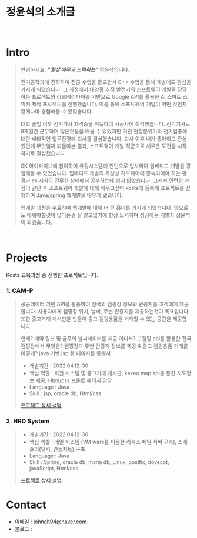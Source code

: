 # 정윤석의 소개글

<br />

# Intro

> 안녕하세요. ***"항상 배우고 노력하는"*** 정윤석입니다.
> 
> 전기공학과에 진학하여 전공 수업을 들으면서 C++ 수업을 통해 개발에도 관심을 가지게 되었습니다. 그 과정에서 태양광 추적 발전기의 소프트웨어 개발을 담당하는 프로젝트와 라즈베리파이를 기반으로 Google API를 활용한 AI 스마트 스피커 제작 프로젝트를 진행했습니다. 이를 통해 소프트웨어 개발이 어떤 것인지 얕게나마 경험해볼 수 있었습니다.
> 
> 대학 졸업 이후 전기기사 자격증을 취득하여 시공사에 취직했습니다. 전기기사로 8개월간 근무하며 많은것들을 배울 수 있었지만 거친 현장분위기와 전기업종에 대한 배타적인 업무환경에 퇴사를 결심했습니다. 퇴사 이후 내가 좋아하고 관심있던게 무엇일까 되돌아본 결과, 소프트웨어 개발 직군으로 새로운 도전을 시작하기로 결심했습니다.
> 
> SK 하이파이브에 참여하여 유정시스템에 인턴으로 입사하여 임베디드 개발을 경험해볼 수 있었습니다. 임베디드 개발의 특성상 하드웨어에 종속되어야 하는 환경과 cs 지식이 전무한 상태에서 공부하는데 쉽지 않았습니다. 그래서 인턴쉽 과정이 끝난 후 소프트웨어 개발에 대해 배우고싶어 kosta에 등록해 프로젝트를 진행하며 Java/spring 웹개발을 배우게 됐습니다.
> 
> 웹개발 과정을 수료하며 웹개발에 대해 더 큰 흥미를 가지게 되었습니다. 앞으로도 배워야할것이 많다는걸 잘 알고있기에 항상 노력하며 성장하는 개발자 정윤석이 되겠습니다.

<br />


# Projects


Kosta 교육과정 중 진행한 프로젝트입니다.


### 1. CAM-P

> 공공데이터 기반 API를 활용하여 전국의 캠핑장 정보와 관광지를 고객에게 제공합니다.
> 사용자에게 캠핑장 위치, 날씨, 주변 관광지를 제공하는것이 목표입니다.
> 또한 중고거래 게시판을 만들어 중고 캠핑용품을 거래할 수 있는 공간을 제공합니다.
> 
> 언제? 예약 링크 및 금주의 날씨데이터를 제공
> 어디서? 고캠핑 api를 활용한 전국 캠핑장에서
> 무엇을? 캠핑장과 주변 관광지 정보를 제공 & 중고 캠핑용품 거래를
> 어떻게? java 기반 jsp 웹 페이지를 통해서
> 
>
> - 개발기간 : 2022.04.12-30
> - 핵심 역할 : 회원 시스템 및 중고거래 게시판, kakao map api를 통한 지도정보 제공, Html/css 프론트 페이지 담당
> - Language : Java
> - Skill : jsp, oracle db, Html/css
>
> [프로젝트 상세 설명](https://github.com/johnch94/Kosta_camping)




### 2. HRD System

> 
>
> - 개발기간 : 2022.04.12-30
> - 핵심 역할 : 메일 시스템 (VM ware를 이용한 리눅스 메일 서버 구축), 스케쥴러(달력, 간트차트) 구축
> - Language : Java
> - Skill : Spring, oracle db, maria db, Linux, postfix, dovecot, javaScript, Html/css
>
> [프로젝트 상세 설명](https://github.com/johnch94/Kosta_Final_HRD-System/tree/develop)




#  Contact

- 이메일 : johnch94@naver.com
- 블로그 : <a href="https://velog.io/@kimphysicsman">
